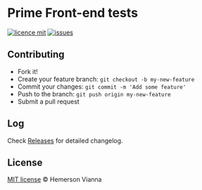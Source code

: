 # Prime Front-end tests

[![licence mit](https://img.shields.io/badge/license-MIT-blue.svg?style=flat-square)](http://hemersonvianna.mit-license.org/)
[![issues](https://img.shields.io/github/issues/prime-solutions/prime-tests-frontend.svg?style=flat-square)](https://github.com/prime-solutions/prime-tests-frontend/issues)

## Contributing

- Fork it!
- Create your feature branch: `git checkout -b my-new-feature`
- Commit your changes: `git commit -m 'Add some feature'`
- Push to the branch: `git push origin my-new-feature`
- Submit a pull request

## Log

Check [Releases](https://github.com/prime-solutions/prime-tests-frontend/releases) for detailed changelog.

## License

[MIT license](http://hemersonvianna.mit-license.org/) © Hemerson Vianna
